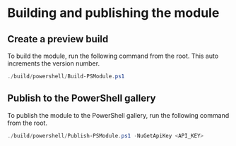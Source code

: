 # Building and publishing the module

## Create a preview build

To build the module, run the following command from the root. This auto increments the version number.

```powershell
./build/powershell/Build-PSModule.ps1
```

## Publish to the PowerShell gallery

To publish the module to the PowerShell gallery, run the following command from the root.

```powershell
./build/powershell/Publish-PSModule.ps1 -NuGetApiKey <API_KEY>
```
